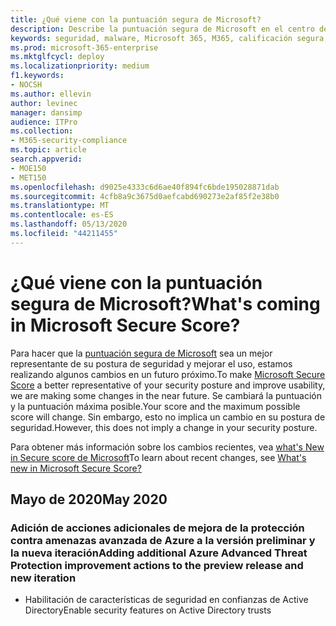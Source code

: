 ```yaml
---
title: ¿Qué viene con la puntuación segura de Microsoft?
description: Describe la puntuación segura de Microsoft en el centro de seguridad 365 de Microsoft, cómo se calculan los detalles y qué administradores de seguridad pueden esperar.
keywords: seguridad, malware, Microsoft 365, M365, calificación segura, centro de seguridad, acciones de mejora
ms.prod: microsoft-365-enterprise
ms.mktglfcycl: deploy
ms.localizationpriority: medium
f1.keywords:
- NOCSH
ms.author: ellevin
author: levinec
manager: dansimp
audience: ITPro
ms.collection:
- M365-security-compliance
ms.topic: article
search.appverid:
- MOE150
- MET150
ms.openlocfilehash: d9025e4333c6d6ae40f894fc6bde195028871dab
ms.sourcegitcommit: 4cfb8a9c3675d0aefcabd690273e2af85f2e38b0
ms.translationtype: MT
ms.contentlocale: es-ES
ms.lasthandoff: 05/13/2020
ms.locfileid: "44211455"
---
```

# <a name="whats-coming-in-microsoft-secure-score"></a><span data-ttu-id="d84ad-104">¿Qué viene con la puntuación segura de Microsoft?</span><span class="sxs-lookup"><span data-stu-id="d84ad-104">What's coming in Microsoft Secure Score?</span></span>

<span data-ttu-id="d84ad-105">Para hacer que la [puntuación segura de Microsoft](microsoft-secure-score-new.md) sea un mejor representante de su postura de seguridad y mejorar el uso, estamos realizando algunos cambios en un futuro próximo.</span><span class="sxs-lookup"><span data-stu-id="d84ad-105">To make [Microsoft Secure Score](microsoft-secure-score-new.md) a better representative of your security posture and improve usability, we are making some changes in the near future.</span></span> <span data-ttu-id="d84ad-106">Se cambiará la puntuación y la puntuación máxima posible.</span><span class="sxs-lookup"><span data-stu-id="d84ad-106">Your score and the maximum possible score will change.</span></span> <span data-ttu-id="d84ad-107">Sin embargo, esto no implica un cambio en su postura de seguridad.</span><span class="sxs-lookup"><span data-stu-id="d84ad-107">However, this does not imply a change in your security posture.</span></span>

<span data-ttu-id="d84ad-108">Para obtener más información sobre los cambios recientes, vea [what's New in Secure score de Microsoft](microsoft-secure-score-new.md#whats-new)</span><span class="sxs-lookup"><span data-stu-id="d84ad-108">To learn about recent changes, see [What's new in Microsoft Secure Score?](microsoft-secure-score-new.md#whats-new)</span></span>

## <a name="may-2020"></a><span data-ttu-id="d84ad-109">Mayo de 2020</span><span class="sxs-lookup"><span data-stu-id="d84ad-109">May 2020</span></span>

### <a name="adding-additional-azure-advanced-threat-protection-improvement-actions-to-the-preview-release-and-new-iteration"></a><span data-ttu-id="d84ad-110">Adición de acciones adicionales de mejora de la protección contra amenazas avanzada de Azure a la versión preliminar y la nueva iteración</span><span class="sxs-lookup"><span data-stu-id="d84ad-110">Adding additional Azure Advanced Threat Protection improvement actions to the preview release and new iteration</span></span>

- <span data-ttu-id="d84ad-111">Habilitación de características de seguridad en confianzas de Active Directory</span><span class="sxs-lookup"><span data-stu-id="d84ad-111">Enable security features on Active Directory trusts</span></span>
